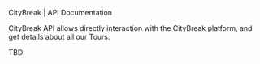 
CityBreak | API Documentation

CityBreak API allows directly interaction with the CityBreak platform,
and get details about all our Tours.

TBD
